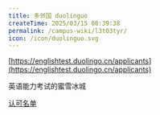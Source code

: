 ```yaml
---
title: 多邻国 duolinguo
createTime: 2025/03/15 08:39:38
permalink: /campus-wiki/l3t03tyr/
icon: /icon/duolinguo.svg
---
```



[https://englishtest.duolingo.cn/applicants](https://englishtest.duolingo.cn/applicants)

英语能力考试的蜜雪冰城

[认可名单](https://englishtest.duolingo.cn/test_takers/accepting_institutions)